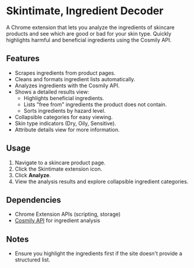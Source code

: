 # Skintimate, Ingredient Decoder

A Chrome extension that lets you analyze the ingredients of skincare products and see which are good or bad for your skin type. Quickly highlights harmful and beneficial ingredients using the Cosmily API.

## Features

- Scrapes ingredients from product pages.
- Cleans and formats ingredient lists automatically.
- Analyzes ingredients with the Cosmily API.
- Shows a detailed results view:
  - Highlights beneficial ingredients.
  - Lists "free from" ingredients the product does not contain.
  - Sorts ingredients by hazard level.
- Collapsible categories for easy viewing.
- Skin type indicators (Dry, Oily, Sensitive).
- Attribute details view for more information.

## Usage

1. Navigate to a skincare product page.
2. Click the Skintimate extension icon.
3. Click **Analyze**.
4. View the analysis results and explore collapsible ingredient categories.

## Dependencies

- Chrome Extension APIs (scripting, storage)
- [Cosmily API](https://api.cosmily.com) for ingredient analysis

## Notes

- Ensure you highlight the ingredients first if the site doesn't provide a structured list.
